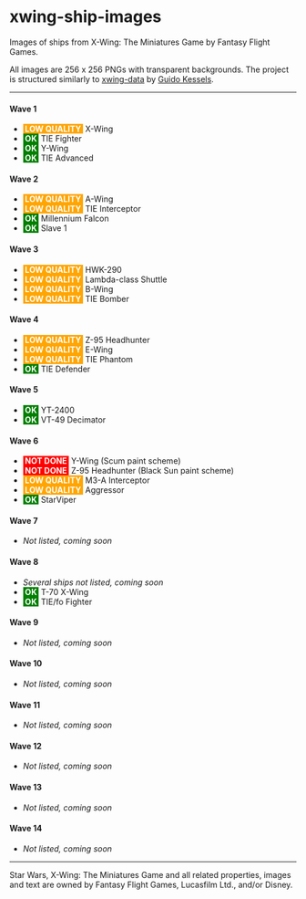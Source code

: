# xwing-ship-images
Images of ships from X-Wing: The Miniatures Game by Fantasy Flight Games.

All images are 256 x 256 PNGs with transparent backgrounds. The project is structured similarly to [xwing-data](https://github.com/guidokessels/xwing-data) by [Guido Kessels](https://github.com/guidokessels).

---

#### Wave 1

* <span style="background:orange; color:white; font-weight: bold">&nbsp;LOW QUALITY&nbsp;</span> X-Wing
* <span style="background:green; color:white; font-weight: bold">&nbsp;OK&nbsp;</span> TIE Fighter
* <span style="background:green; color:white; font-weight: bold">&nbsp;OK&nbsp;</span> Y-Wing
* <span style="background:green; color:white; font-weight: bold">&nbsp;OK&nbsp;</span> TIE Advanced

#### Wave 2

* <span style="background:orange; color:white; font-weight: bold">&nbsp;LOW QUALITY&nbsp;</span> A-Wing
* <span style="background:orange; color:white; font-weight: bold">&nbsp;LOW QUALITY&nbsp;</span> TIE Interceptor
* <span style="background:green; color:white; font-weight: bold">&nbsp;OK&nbsp;</span> Millennium Falcon
* <span style="background:green; color:white; font-weight: bold">&nbsp;OK&nbsp;</span> Slave 1

#### Wave 3

* <span style="background:orange; color:white; font-weight: bold">&nbsp;LOW QUALITY&nbsp;</span> HWK-290
* <span style="background:orange; color:white; font-weight: bold">&nbsp;LOW QUALITY&nbsp;</span> Lambda-class Shuttle
* <span style="background:orange; color:white; font-weight: bold">&nbsp;LOW QUALITY&nbsp;</span> B-Wing
* <span style="background:orange; color:white; font-weight: bold">&nbsp;LOW QUALITY&nbsp;</span> TIE Bomber

#### Wave 4

* <span style="background:orange; color:white; font-weight: bold">&nbsp;LOW QUALITY&nbsp;</span> Z-95 Headhunter
* <span style="background:orange; color:white; font-weight: bold">&nbsp;LOW QUALITY&nbsp;</span> E-Wing
* <span style="background:orange; color:white; font-weight: bold">&nbsp;LOW QUALITY&nbsp;</span> TIE Phantom
* <span style="background:green; color:white; font-weight: bold">&nbsp;OK&nbsp;</span> TIE Defender

#### Wave 5

* <span style="background:green; color:white; font-weight: bold">&nbsp;OK&nbsp;</span> YT-2400
* <span style="background:green; color:white; font-weight: bold">&nbsp;OK&nbsp;</span> VT-49 Decimator

#### Wave 6

* <span style="background:red; color:white; font-weight: bold">&nbsp;NOT DONE&nbsp;</span> Y-Wing (Scum paint scheme)
* <span style="background:red; color:white; font-weight: bold">&nbsp;NOT DONE&nbsp;</span> Z-95 Headhunter (Black Sun paint scheme)
* <span style="background:orange; color:white; font-weight: bold">&nbsp;LOW QUALITY&nbsp;</span> M3-A Interceptor
* <span style="background:orange; color:white; font-weight: bold">&nbsp;LOW QUALITY&nbsp;</span> Aggressor
* <span style="background:green; color:white; font-weight: bold">&nbsp;OK&nbsp;</span> StarViper

#### Wave 7

* *Not listed, coming soon*

#### Wave 8

* *Several ships not listed, coming soon*
* <span style="background:green; color:white; font-weight: bold">&nbsp;OK&nbsp;</span> T-70 X-Wing
* <span style="background:green; color:white; font-weight: bold">&nbsp;OK&nbsp;</span> TIE/fo Fighter

#### Wave 9

* *Not listed, coming soon*

#### Wave 10

* *Not listed, coming soon*

#### Wave 11

* *Not listed, coming soon*

#### Wave 12

* *Not listed, coming soon*

#### Wave 13

* *Not listed, coming soon*

#### Wave 14

* *Not listed, coming soon*

---

Star Wars, X-Wing: The Miniatures Game and all related properties, images and text are owned by Fantasy Flight Games, Lucasfilm Ltd., and/or Disney.
